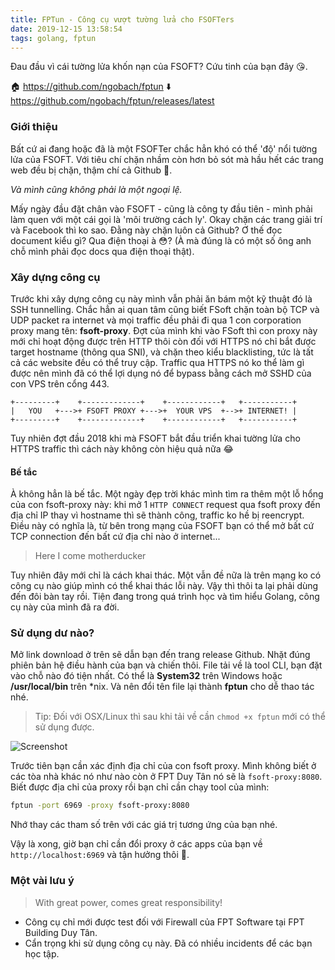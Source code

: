 ```yaml
---
title: FPTun - Công cụ vượt tường lửa cho FSOFTers
date: 2019-12-15 13:58:54
tags: golang, fptun
---
```


Đau đầu vì cái tường lửa khốn nạn của FSOFT? Cứu tinh của bạn đây 😘.

🏠 https://github.com/ngobach/fptun
⬇️ https://github.com/ngobach/fptun/releases/latest

<!-- more -->

### Giới thiệu


Bất cứ ai đang hoặc đã là một FSOFTer chắc hẳn khó có thể 'độ' nổi tường lửa của FSOFT.
Với tiêu chí chặn nhầm còn hơn bỏ sót mà hầu hết các trang web đều bị chặn, thậm chí cả Github 🤕.

_Và mình cũng không phải là một ngoại lệ._

Mấy ngày đầu đặt chân vào FSOFT - cũng là công ty đầu tiên - mình phải làm quen với một cái gọi là 'môi trường cách ly'.
Okay chặn các trang giải trí và Facebook thì ko sao. Đằng này chặn luôn cả Github? Ơ thế đọc document kiểu gì? Qua điện thoại à 😳? (À mà đúng là có một số ông anh chỗ mình phải đọc docs qua điện thoại thật).

### Xây dựng công cụ

Trước khi xây dựng công cụ này mình vẫn phải ăn bám một kỹ thuật đó là SSH tunnelling.
Chắc hẳn ai quan tâm cũng biết FSoft chặn toàn bộ TCP và UDP packet ra internet và mọi traffic đều phải đi qua 1 con corporation proxy mang tên: **fsoft-proxy**. Đợt của mình khi vào FSoft thì con proxy này mới chỉ hoạt động được trên HTTP thôi còn đối với HTTPS nó chỉ bắt được target hostname (thông qua SNI), và chặn theo kiểu blacklisting, tức là tất cả các website đều có thể truy cập. Traffic qua HTTPS nó ko thể làm gì được nên mình đã có thể lợi dụng nó để bypass bằng cách mở SSHD của con VPS trên cổng 443.

```
+---------+    +-------------+    +------------+   +-----------+
|   YOU   +--->+ FSOFT PROXY +--->+  YOUR VPS  +-->+ INTERNET! |
+---------+    +-------------+    +------------+   +-----------+
```

Tuy nhiên đợt đầu 2018 khi mà FSOFT bắt đầu triển khai tường lửa cho HTTPS traffic thì cách này không còn hiệu quả nữa 😂

#### Bế tắc

À không hẳn là bế tắc. Một ngày đẹp trời khác mình tìm ra thêm một lỗ hổng của con fsoft-proxy này: khi mở 1 `HTTP CONNECT` request qua fsoft proxy đến địa chỉ IP thay vì hostname thì sẽ thành công, traffic ko hề bị reencrypt. Điều này có nghĩa là, từ bên trong mạng của FSOFT bạn có thể mở bất cứ TCP connection đến bất cứ địa chỉ nào ở internet...

> Here I come motherducker

Tuy nhiên đây mới chỉ là cách khai thác. Một vẫn đề nữa là trên mạng ko có công cụ nào giúp mình có thể khai thác lỗi này. Vậy thì thôi ta lại phải dùng đến đôi bàn tay rồi.
Tiện đang trong quá trình học và tìm hiểu Golang, công cụ này của mình đã ra đời.

### Sử dụng dư nào?

Mở link download ở trên sẽ dẫn bạn đến trang release Github. Nhặt đúng phiên bản hệ điều hành của bạn và chiến thôi.
File tải về là tool CLI, bạn đặt vào chỗ nào đó tiện nhất. Có thể là **System32** trên Windows hoặc **/usr/local/bin** trên *nix. Và nên đổi tên file lại thành **fptun** cho dễ thao tác nhé. 

> Tip: Đối với OSX/Linux thì sau khi tải về cần `chmod +x fptun` mới có thể sử dụng được.

![Screenshot](/images/fptun.png)

Trước tiên bạn cần xác định địa chỉ của con fsoft proxy. Mình không biết ở các tòa nhà khác nó như nào còn ở FPT Duy Tân nó sẽ là `fsoft-proxy:8080`.
Biết được địa chỉ của proxy rồi bạn chỉ cần chạy tool của mình:

```sh
fptun -port 6969 -proxy fsoft-proxy:8080
```

Nhớ thay các tham số trên với các giá trị tương ứng của bạn nhé.

Vậy là xong, giờ bạn chỉ cần đổi proxy ở các apps của bạn về `http://localhost:6969` và tận hưởng thôi 🙌.

### Một vài lưu ý

> With great power, comes great responsibility!

- Công cụ chỉ mới được test đối với Firewall của FPT Software tại FPT Building Duy Tân.
- Cẩn trọng khi sử dụng công cụ này. Đã có nhiều incidents để các bạn học tập.

